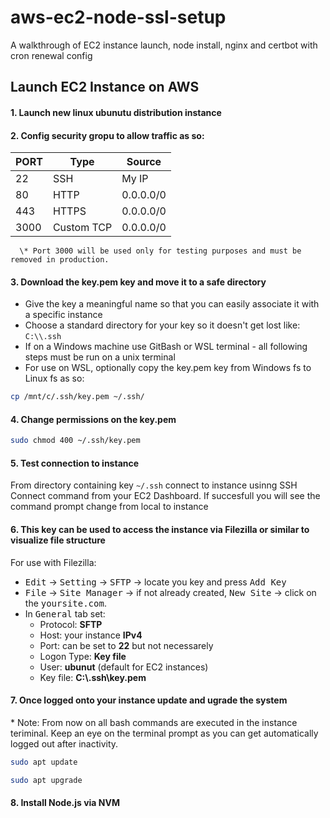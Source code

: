# aws-ec2-node-ssl-setup
A walkthrough of EC2 instance launch, node install, nginx and certbot with cron renewal config

## Launch EC2 Instance on AWS

#### 1. Launch new linux ubunutu distribution instance

#### 2. Config security gropu to allow traffic as so:

| PORT  | Type        | Source      |
|-------|-------------|-------------|
| 22    | SSH         | My IP       |
| 80    | HTTP        | 0.0.0.0/0   |
| 443   | HTTPS       | 0.0.0.0/0   |
| 3000  | Custom TCP  | 0.0.0.0/0   |
   
      \* Port 3000 will be used only for testing purposes and must be removed in production.

#### 3. Download the key.pem key and move it to a safe directory
  * Give the key a meaningful name so that you can easily associate it with a specific instance
  * Choose a standard directory for your key so it doesn't get lost like: ```C:\\.ssh```
  * If on a Windows machine use GitBash or WSL terminal - all following steps must be run on a unix terminal
  * For use on WSL, optionally copy the key.pem key from Windows fs to Linux fs as so:
  
```bash
cp /mnt/c/.ssh/key.pem ~/.ssh/
```

#### 4. Change permissions on the key.pem

```bash
sudo chmod 400 ~/.ssh/key.pem
```

#### 5. Test connection to instance

From directory containing key `~/.ssh` connect to instance usinng SSH Connect command from your EC2 Dashboard. If succesfull you will see the command prompt change from local to instance
  
#### 6. This key can be used to access the instance via Filezilla or similar to visualize file structure
For use with Filezilla:
  * <kbd>Edit</kbd> &rarr; <kbd>Setting</kbd> &rarr; <kbd>SFTP</kbd> &rarr; locate you key and press <kbd>Add Key</kbd>
  * <kbd>File</kbd> &rarr; <kbd>Site Manager</kbd> &rarr; if not already created, <kbd>New Site</kbd> &rarr; click on the <kbd>yoursite.com</kbd>.
  * In <kbd>General</kbd> tab set:
      - Protocol: **SFTP**
      - Host: your instance **IPv4**
      - Port: can be set to **22** but not necessarely
      - Logon Type: **Key file**
      - User: **ubunut** (default for EC2 instances)
      - Key file: **C:\\.ssh\key.pem**
   
#### 7. Once logged onto your instance update and ugrade the system
\* Note: From now on all bash commands are executed in the instance teriminal. Keep an eye on the terminal prompt as you can get automatically logged out after inactivity.

```bash
sudo apt update
```

```bash
sudo apt upgrade
```

#### 8. Install Node.js via NVM
 



